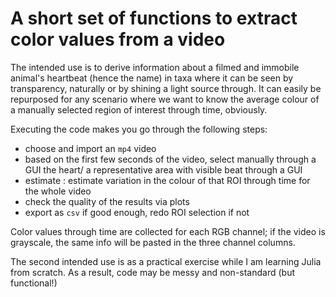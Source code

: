# A short set of functions to extract color values from a video

The intended use is to derive information about a filmed and immobile animal's heartbeat (hence the name) in taxa where it can be seen by transparency, naturally or by shining a light source through. It can easily be repurposed for any scenario where we want to know the average colour of a manually selected region of interest through time, obviously.

Executing the code makes you go through the following steps:

- choose and import an `mp4` video
- based on the first few seconds of the video, select manually through a GUI the heart/ a representative area with visible beat through a GUI
- estimate : estimate variation in the colour of that ROI through time for the whole video
- check the quality of the results via plots
- export as `csv` if good enough, redo ROI selection if not

Color values through time are collected for each RGB channel; if the video is grayscale, the same info will be pasted in the three channel columns.

The second intended use is as a practical exercise while I am learning Julia from scratch. As a result, code may be messy and non-standard (but functional!)
